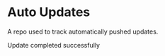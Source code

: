 <h1>Auto Updates</h1>
<p>A repo used to track automatically pushed updates.</p>Update completed successfully
